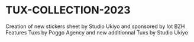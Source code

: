# TUX-COLLECTION-2023

Creation of new stickers sheet by Studio Ukiyo and sponsored by Iot BZH 
Features Tuxs by Poggo Agency and new additionnal Tuxs by Studio Ukiyo
